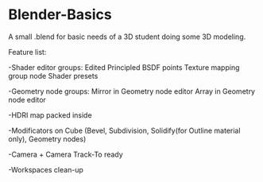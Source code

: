 # Blender-Basics

A small .blend for basic needs of a 3D student doing some 3D modeling.



Feature list:

-Shader editor groups:
	Edited Principled BSDF points
	Texture mapping group node
	Shader presets

-Geometry node groups:
  Mirror in Geometry node editor
  Array in Geometry node editor

-HDRI map packed inside

-Modificators on Cube (Bevel, Subdivision, Solidify(for Outline material only), Geometry nodes)

-Camera + Camera Track-To ready

-Workspaces clean-up
